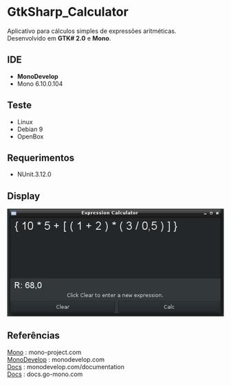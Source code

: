 # GtkSharp_Calculator

Aplicativo para cálculos simples de expressões aritméticas.</br>
Desenvolvido em <b>GTK# 2.0</b> e <b>Mono</b>.</br>

## IDE
	
- <b>MonoDevelop</b>
- Mono 6.10.0.104

## Teste

- Linux
- Debian 9
- OpenBox

## Requerimentos

- NUnit.3.12.0

## Display

![display](https://github.com/jpenrici/GtkSharp_Calculator/blob/main/Display/display.png)

## Referências

[Mono](https://www.mono-project.com/) : mono-project.com</br>
[MonoDevelop](https://www.monodevelop.com/) : monodevelop.com</br>
[Docs](https://www.monodevelop.com/documentation/) : monodevelop.com/documentation</br>
[Docs](http://docs.go-mono.com/) : docs.go-mono.com
